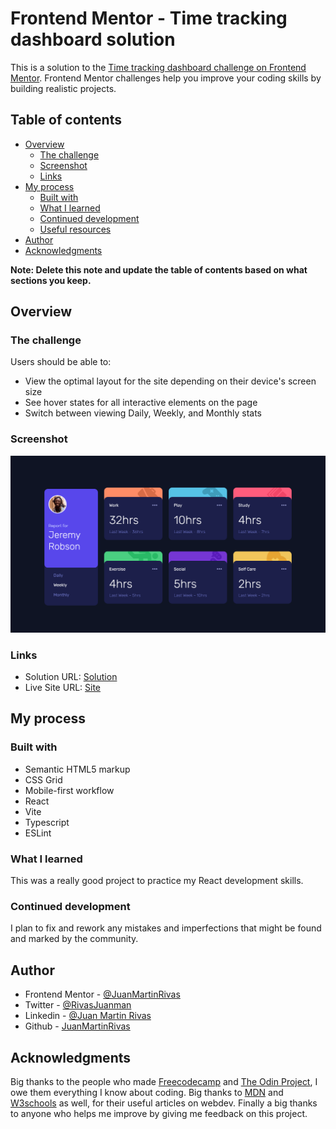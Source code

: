 # Frontend Mentor - Time tracking dashboard solution

This is a solution to the [Time tracking dashboard challenge on Frontend Mentor](https://www.frontendmentor.io/challenges/time-tracking-dashboard-UIQ7167Jw). Frontend Mentor challenges help you improve your coding skills by building realistic projects.

## Table of contents

- [Overview](#overview)
  - [The challenge](#the-challenge)
  - [Screenshot](#screenshot)
  - [Links](#links)
- [My process](#my-process)
  - [Built with](#built-with)
  - [What I learned](#what-i-learned)
  - [Continued development](#continued-development)
  - [Useful resources](#useful-resources)
- [Author](#author)
- [Acknowledgments](#acknowledgments)

**Note: Delete this note and update the table of contents based on what sections you keep.**

## Overview

### The challenge

Users should be able to:

- View the optimal layout for the site depending on their device's screen size
- See hover states for all interactive elements on the page
- Switch between viewing Daily, Weekly, and Monthly stats

### Screenshot

![Screenshot](./images/screenshot.png)

### Links

- Solution URL: [Solution](https://www.frontendmentor.io/solutions/time-tracking-dashboard-T6TKQboUOR)
- Live Site URL: [Site](https://juanmartinrivas.github.io/time-tracking-dashboard-main)

## My process

### Built with

- Semantic HTML5 markup
- CSS Grid
- Mobile-first workflow
- React
- Vite
- Typescript
- ESLint

### What I learned

This was a really good project to practice my React development skills.

### Continued development

I plan to fix and rework any mistakes and imperfections that might be found and marked by the community.

## Author

- Frontend Mentor - [@JuanMartinRivas](https://www.frontendmentor.io/profile/JuanMartinRivas)
- Twitter - [@RivasJuanman](https://twitter.com/RivasJuanman)
- Linkedin - [@Juan Martin Rivas](https://www.linkedin.com/in/juan-mart%C3%ADn-rivas-b3253a1a8/)
- Github - [JuanMartinRivas](https://github.com/JuanMartinRivas)

## Acknowledgments

Big thanks to the people who made [Freecodecamp](https://www.freecodecamp.org) and [The Odin Project](https://www.theodinproject.com), I owe them everything I know about coding. Big thanks to [MDN](https://developer.mozilla.org) and [W3schools](https://www.w3schools.com) as well, for their useful articles on webdev. Finally a big thanks to anyone who helps me improve by giving me feedback on this project.
